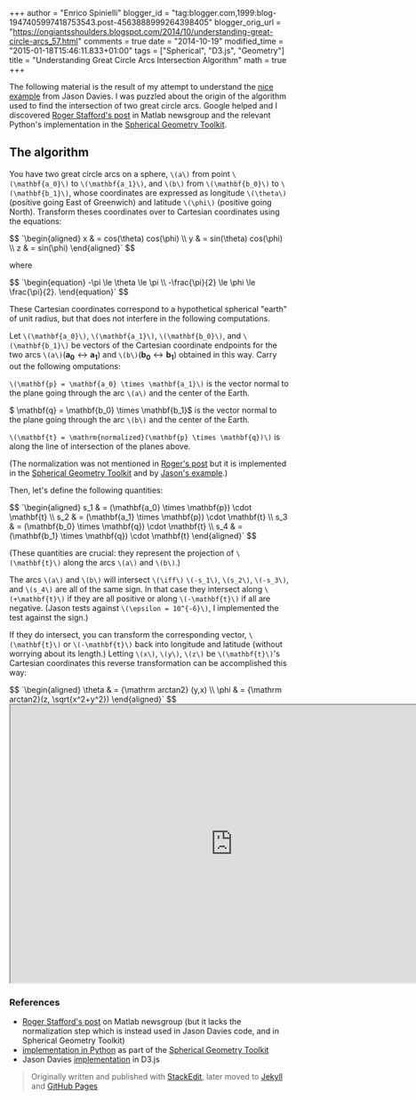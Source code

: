 +++
author = "Enrico Spinielli"
blogger_id = "tag:blogger.com,1999:blog-1947405997418753543.post-4563888999264398405"
blogger_orig_url = "https://ongiantsshoulders.blogspot.com/2014/10/understanding-great-circle-arcs_57.html"
comments = true
date = "2014-10-19"
modified_time = "2015-01-18T15:46:11.833+01:00"
tags = ["Spherical", "D3.js", "Geometry"]
title = "Understanding Great Circle Arcs Intersection Algorithm"
math = true
+++

The following material is the result of my attempt to understand the
[nice example][intersect] from Jason Davies.
I was puzzled about the origin of the algorithm used to find the intersection of
two great circle arcs.
Google helped and I discovered [Roger Stafford's post][roger] in Matlab
newsgroup and the relevant Python's implementation in the
[Spherical Geometry Toolkit][geotoolkitintersect].



## The algorithm

You have two great circle arcs on a sphere, `\(a\)` from point
`\(\mathbf{a_0}\)` to `\(\mathbf{a_1}\)`, and `\(b\)` from `\(\mathbf{b_0}\)` to
`\(\mathbf{b_1}\)`, whose coordinates are expressed as longitude `\(\theta\)`
(positive going East of Greenwich) and latitude `\(\phi\)` (positive going
North).
Transform theses coordinates over to Cartesian coordinates using the equations:

<div>
$$
`\begin{aligned}
x  & = cos(\theta) cos(\phi) \\
y  & = sin(\theta) cos(\phi) \\
z  & = sin(\phi)
\end{aligned}`
$$
</div>

where

<div>
$$
`\begin{equation}
-\pi  \le  \theta  \le \pi \\
-\frac{\pi}{2} \le \phi \le \frac{\pi}{2}.
\end{equation}`
$$
</div>

These Cartesian coordinates correspond to a hypothetical spherical "earth" of unit radius, but that does not interfere in the following computations.

Let `\(\mathbf{a_0}\)`, `\(\mathbf{a_1}\)`, `\(\mathbf{b_0}\)`, and `\(\mathbf{b_1}\)`
be vectors of the Cartesian coordinate endpoints for the two arcs
`\(a\)`($\mathbf{a_0} \leftrightarrow \mathbf{a_1}$) and
`\(b\)`($\mathbf{b_0} \leftrightarrow \mathbf{b_1}$) obtained in this way.
Carry out the following omputations:

`\(\mathbf{p} = \mathbf{a_0} \times \mathbf{a_1}\)` is the vector normal to the
plane going through the arc `\(a\)` and the center of the Earth.

$ \mathbf{q} = \mathbf{b_0} \times \mathbf{b_1}$ is the vector normal to the
plane going through the arc `\(b\)` and the center of the Earth.

`\(\mathbf{t} = \mathrm{normalized}(\mathbf{p} \times \mathbf{q})\)` is along the
line of intersection of the planes above.

(The normalization was not mentioned
in [Roger's post][roger] but it is implemented in the
[Spherical Geometry Toolkit][geotoolkitintersect] and by
[Jason's example][intersect].)

Then, let's define the following quantities:

<div>
$$
`\begin{aligned}
 s_1 & =  (\mathbf{a_0} \times \mathbf{p})  \cdot \mathbf{t} \\
 s_2 & = (\mathbf{a_1} \times \mathbf{p}) \cdot \mathbf{t} \\
 s_3 & = (\mathbf{b_0} \times \mathbf{q}) \cdot \mathbf{t} \\
 s_4 & = (\mathbf{b_1} \times \mathbf{q}) \cdot \mathbf{t}
\end{aligned}`
$$
</div>

(These quantities are crucial: they represent the projection of `\(\mathbf{t}\)`
along the arcs `\(a\)` and `\(b\)`.)

The arcs `\(a\)` and `\(b\)` will intersect `\(\iff\)` `\(-s_1\)`, `\(s_2\)`, `\(-s_3\)`,
and `\(s_4\)` are all of the same sign. In that case they intersect along
`\(+\mathbf{t}\)` if they are all positive or along `\(-\mathbf{t}\)` if all are
negative.
(Jason tests against `\(\epsilon = 10^{-6}\)`, I implemented the test against the
sign.)

If they do intersect, you can transform the corresponding vector,
`\(\mathbf{t}\)` or `\(-\mathbf{t}\)` back into longitude and latitude (without
worrying about its length.) Letting `\(x\)`, `\(y\)`, `\(z\)` be
`\(\mathbf{t}\)`'s Cartesian coordinates this reverse transformation can be
accomplished this way:

<div>
$$
`\begin{aligned}
\theta & = {\mathrm arctan2} (y,x) \\
\phi    & = {\mathrm arctan2}(z, \sqrt{x^2+y^2})
\end{aligned}`
$$
</div>

<iframe src="https://cdn.rawgit.com/espinielli/00f6062b0324eac6f882/raw/587499ae3f57276b24d2599d3545733c4f419a3f/index.html" marginwidth="0" marginheight="0" scrolling="no" width="800px" height="500px"></iframe>


### References
* [Roger Stafford's post][roger] on Matlab newsgroup  (but it lacks the
  normalization step which is instead used in Jason Davies code, and in
  Spherical Geometry Toolkit)
* [implementation in Python][geotoolkitintersect] as part of the
  [Spherical Geometry Toolkit][geotoolkit]
* Jason Davies [implementation][intersect] in D3.js


[roger]: https://www.mathworks.com/matlabcentral/newsreader/view_thread/276271 "Roger Stafford's on Matlab newsgroup"
[intersect]: https://www.jasondavies.com/maps/intersect/ "great circle arcs intersection"
[geotoolkitintersect]: https://ssb.stsci.edu/doc/stsci_python_x/stsci.sphere.doc/html/_modules/stsci/sphere/great_circle_arc.html "intersection"
[geotoolkit]: https://ssb.stsci.edu/doc/stsci_python_x/stsci.sphere.doc/html/ "spherical geometry toolkit"

> Originally written and published with [StackEdit](https://stackedit.io/), later moved to [Jekyll](https://jekyllrb.com/) and [GitHub Pages](https://pages.github.com/)
